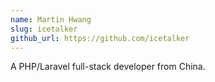 ```yaml
---
name: Martin Hwang
slug: icetalker
github_url: https://github.com/icetalker
---
```


A PHP/Laravel full-stack developer from China.
